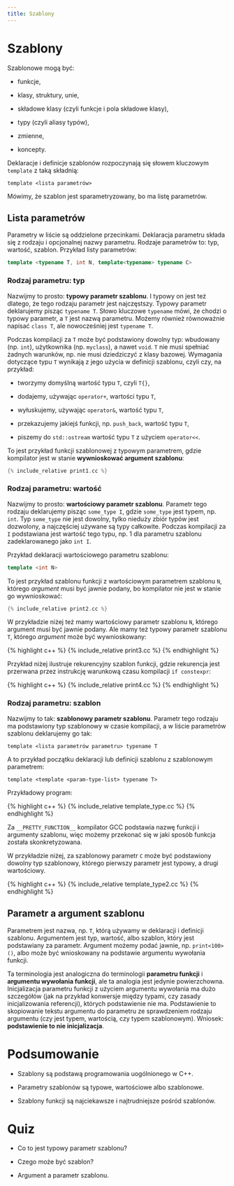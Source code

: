 ```yaml
---
title: Szablony
---
```


# Szablony

Szablonowe mogą być:

* funkcje, 

* klasy, struktury, unie,

* składowe klasy (czyli funkcje i pola składowe klasy),

* typy (czyli aliasy typów),

* zmienne,

* koncepty.

Deklaracje i definicje szablonów rozpoczynają się słowem kluczowym
`template` z taką składnią:

```
template <lista parametrów>
```

Mówimy, że szablon jest sparametryzowany, bo ma listę parametrów.

## Lista parametrów

Parametry w liście są oddzielone przecinkami.  Deklaracja parametru
składa się z rodzaju i opcjonalnej nazwy parametru.  Rodzaje
parametrów to: typ, wartość, szablon.  Przykład listy parametrów:

```cpp
template <typename T, int N, template<typename> typename C>
```

### Rodzaj parametru: typ

Nazwijmy to prosto: **typowy parametr szablonu**.  I typowy on jest
też dlatego, że tego rodzaju parametr jest najczęstszy.  Typowy
parametr deklarujemy pisząc `typename T`.  Słowo kluczowe `typename`
mówi, że chodzi o typowy parametr, a `T` jest nazwą parametru.  Możemy
również równoważnie napisać `class T`, ale nowocześniej jest `typename
T`.

Podczas kompilacji za `T` może być podstawiony dowolny typ: wbudowany
(np. `int`), użytkownika (np. `myclass`), a nawet `void`.  `T` nie
musi spełniać żadnych warunków, np. nie musi dziedziczyć z klasy
bazowej.  Wymagania dotyczące typu `T` wynikają z jego użycia w
definicji szablonu, czyli czy, na przykład:

* tworzymy domyślną wartość typu `T`, czyli `T{}`,

* dodajemy, używając `operator+`, wartości typu `T`,

* wyłuskujemy, używając `operator&`, wartość typu `T`,

* przekazujemy jakiejś funkcji, np. `push_back`, wartość typu `T`,

* piszemy do `std::ostream` wartość typu `T` z użyciem `operator<<`.

To jest przykład funkcji szablonowej z typowym parametrem, gdzie
kompilator jest w stanie **wywnioskować argument szablonu**:

```cpp
{% include_relative print1.cc %}
```

### Rodzaj parametru: wartość

Nazwijmy to prosto: **wartościowy parametr szablonu**.  Parametr tego
rodzaju deklarujemy pisząc `some_type I`, gdzie `some_type` jest
typem, np. `int`.  Typ `some_type` nie jest dowolny, tylko nieduży
zbiór typów jest dozwolony, a najczęściej używane są typy całkowite.
Podczas kompilacji za `I` podstawiana jest wartość tego typu, np. 1
dla parametru szablonu zadeklarowanego jako `int I`.

Przykład deklaracji wartościowego parametru szablonu:

```cpp
template <int N>
```

To jest przykład szablonu funkcji z wartościowym parametrem szablonu
`N`, którego *argument* musi być jawnie podany, bo kompilator nie jest
w stanie go wywnioskować:

```cpp
{% include_relative print2.cc %}
```

W przykładzie niżej też mamy wartościowy parametr szablonu `N`,
którego argument musi być jawnie podany.  Ale mamy też typowy parametr
szablonu `T`, którego *argument* może być wywnioskowany:

{% highlight c++ %}
{% include_relative print3.cc %}
{% endhighlight %}

Przykład niżej ilustruje rekurencyjny szablon funkcji, gdzie
rekurencja jest przerwana przez instrukcję warunkową czasu kompilacji
`if constexpr`:

{% highlight c++ %}
{% include_relative print4.cc %}
{% endhighlight %}

### Rodzaj parametru: szablon

Nazwijmy to tak: **szablonowy parametr szablonu**.  Parametr tego
rodzaju ma podstawiony typ szablonowy w czasie kompilacji, a w liście
parametrów szablonu deklarujemy go tak:

```
template <lista parametrów parametru> typename T
```

A to przykład początku deklaracji lub definicji szablonu z szablonowym
parametrem:

```
template <template <param-type-list> typename T>
```

Przykładowy program:

{% highlight c++ %}
{% include_relative template_type.cc %}
{% endhighlight %}

Za `__PRETTY_FUNCTION__` kompilator GCC podstawia nazwę funkcji i
argumenty szablonu, więc możemy przekonać się w jaki sposób funkcja
została skonkretyzowana.

W przykładzie niżej, za szablonowy parametr `C` może być podstawiony
dowolny typ szablonowy, którego pierwszy parametr jest typowy, a drugi
wartościowy.

{% highlight c++ %}
{% include_relative template_type2.cc %}
{% endhighlight %}

## Parametr a argument szablonu

Parametrem jest nazwa, np. `T`, którą używamy w deklaracji i definicji
szablonu.  Argumentem jest typ, wartość, albo szablon, który jest
podstawiany za parametr.  Argument możemy podać jawnie,
np. `print<100>()`, albo może być wnioskowany na podstawie argumentu
wywołania funkcji.

Ta terminologia jest analogiczna do terminologii **parametru funkcji**
i **argumentu wywołania funkcji**, ale ta analogia jest jedynie
powierzchowna.  Inicjalizacja parametru funkcji z użyciem argumentu
wywołania ma dużo szczegółów (jak na przykład konwersje między typami,
czy zasady inicjalizowania referencji), których podstawienie nie ma.
Podstawienie to skopiowanie tekstu argumentu do parametru ze
sprawdzeniem rodzaju argumentu (czy jest typem, wartością, czy typem
szablonowym).  Wniosek: **podstawienie to nie inicjalizacja**.

# Podsumowanie

* Szablony są podstawą programowania uogólnionego w C++.

* Parametry szablonów są typowe, wartościowe albo szablonowe.

* Szablony funkcji są najciekawsze i najtrudniejsze pośród szablonów.

# Quiz

* Co to jest typowy parametr szablonu?

* Czego może być szablon?

* Argument a parametr szablonu.

<!-- LocalWords: lvalue lvalues rvalue -->
